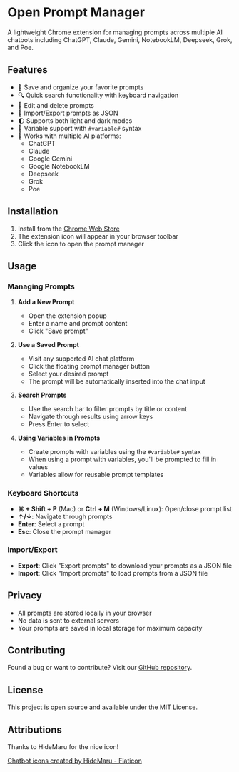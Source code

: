 # Open Prompt Manager

A lightweight Chrome extension for managing prompts across multiple AI chatbots including ChatGPT, Claude, Gemini, NotebookLM, Deepseek, Grok, and Poe.

## Features

- 🚀 Save and organize your favorite prompts
- 🔍 Quick search functionality with keyboard navigation
- 📝 Edit and delete prompts
- 💾 Import/Export prompts as JSON
- 🌓 Supports both light and dark modes
- 🔄 Variable support with `#variable#` syntax
- 🎯 Works with multiple AI platforms:
  - ChatGPT
  - Claude
  - Google Gemini
  - Google NotebookLM
  - Deepseek
  - Grok
  - Poe

## Installation

1. Install from the [Chrome Web Store](https://chromewebstore.google.com/detail/simple-prompt-manager-cha/gmhaghdbihgenofhnmdbglbkbplolain)
2. The extension icon will appear in your browser toolbar
3. Click the icon to open the prompt manager

## Usage

### Managing Prompts

1. **Add a New Prompt**
   - Open the extension popup
   - Enter a name and prompt content
   - Click "Save prompt"

2. **Use a Saved Prompt**
   - Visit any supported AI chat platform
   - Click the floating prompt manager button
   - Select your desired prompt
   - The prompt will be automatically inserted into the chat input

3. **Search Prompts**
   - Use the search bar to filter prompts by title or content
   - Navigate through results using arrow keys
   - Press Enter to select

4. **Using Variables in Prompts**
   - Create prompts with variables using the `#variable#` syntax
   - When using a prompt with variables, you'll be prompted to fill in values
   - Variables allow for reusable prompt templates

### Keyboard Shortcuts

- **⌘ + Shift + P** (Mac) or **Ctrl + M** (Windows/Linux): Open/close prompt list
- **↑/↓**: Navigate through prompts
- **Enter**: Select a prompt
- **Esc**: Close the prompt manager

### Import/Export

- **Export**: Click "Export prompts" to download your prompts as a JSON file
- **Import**: Click "Import prompts" to load prompts from a JSON file

## Privacy

- All prompts are stored locally in your browser
- No data is sent to external servers
- Your prompts are saved in local storage for maximum capacity

## Contributing

Found a bug or want to contribute? Visit our [GitHub repository](https://github.com/jonathanbertholet/promptmanager).

## License

This project is open source and available under the MIT License.

## Attributions

Thanks to HideMaru for the nice icon!

<a href="https://www.flaticon.com/free-icons/chatbot" title="chatbot icons">Chatbot icons created by HideMaru - Flaticon</a>
